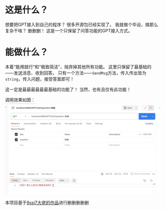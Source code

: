 
# 这是什么？
想要把GPT接入到自己的程序？
很多开源包已经实现了。
我就做个毕设，搞那么复杂干啥？
删删删！
这是一个只保留了问答功能的GPT接入方式。

# 能做什么？

本着“能用就行”和“极致简洁”，抛弃掉其他所有功能。
这里只保留了最基础的——发送消息、收到回答。
只有一个方法——`SendMsg`方法，传入传出皆为`string`，传入问题，接受答案即可！

这一定是最最最最最最基础的功能了！
当然，也有且仅有此功能！

调用效果如图：
![img.png](img.png)

本项目基于[9ssi7大佬的作品](https://github.com/9ssi7/gpt)进行删删删删删